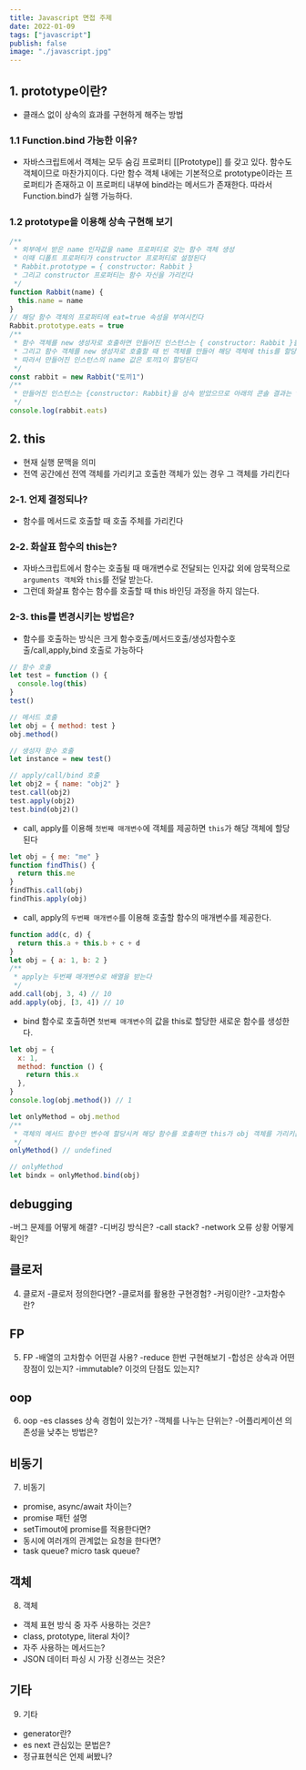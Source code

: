 ```yaml
---
title: Javascript 면접 주제
date: 2022-01-09
tags: ["javascript"]
publish: false
image: "./javascript.jpg"
---
```


## 1. prototype이란?

- 클래스 없이 상속의 효과를 구현하게 해주는 방법

### 1.1 Function.bind 가능한 이유?

- 자바스크립트에서 객체는 모두 숨김 프로퍼티 [[Prototype]] 를 갖고 있다. 함수도 객체이므로 마찬가지이다. 다만 함수 객체 내에는 기본적으로 prototype이라는 프로퍼티가 존재하고 이 프로퍼티 내부에 bind라는 메서드가 존재한다. 따라서 Function.bind가 실행 가능하다.

### 1.2 prototype을 이용해 상속 구현해 보기

```js
/**
 * 외부에서 받은 name 인자값을 name 프로퍼티로 갖는 함수 객체 생성
 * 이때 디폴트 프로퍼티가 constructor 프로퍼티로 설정된다
 * Rabbit.prototype = { constructor: Rabbit }
 * 그리고 constructor 프로퍼티는 함수 자신을 가리킨다
 */
function Rabbit(name) {
  this.name = name
}
// 해당 함수 객체의 프로퍼티에 eat=true 속성을 부여시킨다
Rabbit.prototype.eats = true
/**
 * 함수 객체를 new 생성자로 호출하면 만들어진 인스턴스는 { constructor: Rabbit }을 상속 받는다
 * 그리고 함수 객체를 new 생성자로 호출할 때 빈 객체를 만들어 해당 객체에 this를 할당시킨다
 * 따라서 만들어진 인스턴스의 name 값은 토끼1이 할당된다
 */
const rabbit = new Rabbit("토끼1")
/**
 * 만들어진 인스턴스는 {constructor: Rabbit}을 상속 받았으므로 아래의 콘솔 결과는 true가 나온다
 */
console.log(rabbit.eats)
```

## 2. this

- 현재 실행 문맥을 의미
- 전역 공간에선 전역 객체를 가리키고 호출한 객체가 있는 경우 그 객체를 가리킨다

### 2-1. 언제 결정되나?

- 함수를 메서드로 호출할 때 호출 주체를 가리킨다

### 2-2. 화살표 함수의 this는?

- 자바스크립트에서 함수는 호출될 때 매개변수로 전달되는 인자값 외에 암묵적으로 `arguments 객체`와 `this`를 전달 받는다.
- 그런데 화살표 함수는 함수를 호출할 때 this 바인딩 과정을 하지 않는다.

### 2-3. this를 변경시키는 방법은?

- 함수를 호출하는 방식은 크게 함수호출/메서드호출/생성자함수호출/call,apply,bind 호출로 가능하다

```js
// 함수 호출
let test = function () {
  console.log(this)
}
test()

// 메서드 호출
let obj = { method: test }
obj.method()

// 생성자 함수 호출
let instance = new test()

// apply/call/bind 호출
let obj2 = { name: "obj2" }
test.call(obj2)
test.apply(obj2)
test.bind(obj2)()
```

- call, apply를 이용해 `첫번째 매개변수`에 객체를 제공하면 `this`가 해당 객체에 할당된다

```js
let obj = { me: "me" }
function findThis() {
  return this.me
}
findThis.call(obj)
findThis.apply(obj)
```

- call, apply의 `두번째 매개변수`를 이용해 호출할 함수의 매개변수를 제공한다.

```js
function add(c, d) {
  return this.a + this.b + c + d
}
let obj = { a: 1, b: 2 }
/**
 * apply는 두번째 매개변수로 배열을 받는다
 */
add.call(obj, 3, 4) // 10
add.apply(obj, [3, 4]) // 10
```

- bind 함수로 호출하면 `첫번째 매개변수`의 값을 this로 할당한 새로운 함수를 생성한다.

```js
let obj = {
  x: 1,
  method: function () {
    return this.x
  },
}
console.log(obj.method()) // 1

let onlyMethod = obj.method
/**
 * 객체의 메서드 함수만 변수에 할당시켜 해당 함수를 호출하면 this가 obj 객체를 가리키는게 아닌 전역 객체를 가리킨다. 전역 객체는 x 값이 없어서 undefined가 된다.
 */
onlyMethod() // undefined

// onlyMethod
let bindx = onlyMethod.bind(obj)
```

## debugging

-버그 문제를 어떻게 해결? -디버깅 방식은?
-call stack?
-network 오류 상황 어떻게 확인?

## 클로저

4. 클로저 -클로저 정의한다면? -클로저를 활용한 구현경험? -커링이란? -고차함수란?

## FP

5. FP -배열의 고차함수 어떤걸 사용?
   -reduce 한번 구현해보기 -합성은 상속과 어떤 장점이 있는지?
   -immutable? 이것의 단점도 있는지?

## oop

6. oop
   -es classes 상속 경험이 있는가? -객체를 나누는 단위는? -어플리케이션 의존성을 낮추는 방법은?

## 비동기

7. 비동기

- promise, async/await 차이는?
- promise 패턴 설명
- setTimout에 promise를 적용한다면?
- 동시에 여러개의 관계없는 요청을 한다면?
- task queue? micro task queue?

## 객체

8. 객체

- 객체 표현 방식 중 자주 사용하는 것은?
- class, prototype, literal 차이?
- 자주 사용하는 메서드는?
- JSON 데이터 파싱 시 가장 신경쓰는 것은?

## 기타

9. 기타

- generator란?
- es next 관심있는 문법은?
- 정규표현식은 언제 써봤나?

